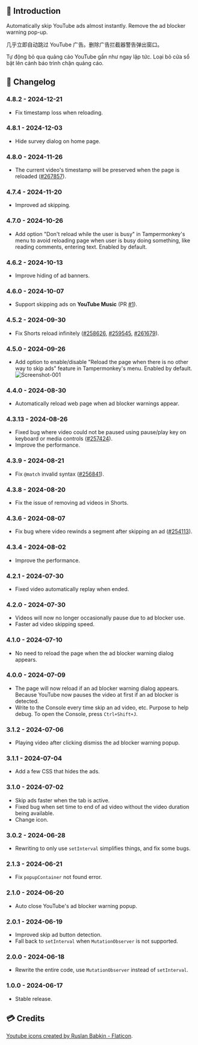 ## 📰 Introduction

Automatically skip YouTube ads almost instantly. Remove the ad blocker warning pop-up.

几乎立即自动跳过 YouTube 广告。删除广告拦截器警告弹出窗口。

Tự động bỏ qua quảng cáo YouTube gần như ngay lập tức. Loại bỏ cửa sổ bật lên cảnh báo trình chặn quảng cáo.

## 📑 Changelog

### 4.8.2 - 2024-12-21

-   Fix timestamp loss when reloading.

### 4.8.1 - 2024-12-03

-   Hide survey dialog on home page.

### 4.8.0 - 2024-11-26

-   The current video's timestamp will be preserved when the page is reloaded ([#267857]).

### 4.7.4 - 2024-11-20

-   Improved ad skipping.

### 4.7.0 - 2024-10-26

-   Add option "Don't reload while the user is busy" in Tampermonkey's menu to avoid reloading page when user is busy doing something, like reading comments, entering text. Enabled by default.

### 4.6.2 - 2024-10-13

-   Improve hiding of ad banners.

### 4.6.0 - 2024-10-07

-   Support skipping ads on **YouTube Music** (PR [#1]).

### 4.5.2 - 2024-09-30

-   Fix Shorts reload infinitely ([#258626], [#259545], [#261679]).

### 4.5.0 - 2024-09-26

-   Add option to enable/disable "Reload the page when there is no other way to skip ads" feature in Tampermonkey's menu. Enabled by default.\
    ![Screenshot-001]

### 4.4.0 - 2024-08-30

-   Automatically reload web page when ad blocker warnings appear.

### 4.3.13 - 2024-08-26

-   Fixed bug where video could not be paused using pause/play key on keyboard or media controls ([#257424]).
-   Improve the performance.

### 4.3.9 - 2024-08-21

-   Fix `@match` invalid syntax ([#256841]).

### 4.3.8 - 2024-08-20

-   Fix the issue of removing ad videos in Shorts.

### 4.3.6 - 2024-08-07

-   Fix bug where video rewinds a segment after skipping an ad ([#254113]).

### 4.3.4 - 2024-08-02

-   Improve the performance.

### 4.2.1 - 2024-07-30

-   Fixed video automatically replay when ended.

### 4.2.0 - 2024-07-30

-   Videos will now no longer occasionally pause due to ad blocker use.
-   Faster ad video skipping speed.

### 4.1.0 - 2024-07-10

-   No need to reload the page when the ad blocker warning dialog appears.

### 4.0.0 - 2024-07-09

-   The page will now reload if an ad blocker warning dialog appears. Because YouTube now pauses the video at first if an ad blocker is detected.
-   Write to the Console every time skip an ad video, etc. Purpose to help debug. To open the Console, press `Ctrl+Shift+J`.

### 3.1.2 - 2024-07-06

-   Playing video after clicking dismiss the ad blocker warning popup.

### 3.1.1 - 2024-07-04

-   Add a few CSS that hides the ads.

### 3.1.0 - 2024-07-02

-   Skip ads faster when the tab is active.
-   Fixed bug when set time to end of ad video without the video duration being available.
-   Change icon.

### 3.0.2 - 2024-06-28

-   Rewriting to only use `setInterval` simplifies things, and fix some bugs.

### 2.1.3 - 2024-06-21

-   Fix `popupContainer` not found error.

### 2.1.0 - 2024-06-20

-   Auto close YouTube's ad blocker warning popup.

### 2.0.1 - 2024-06-19

-   Improved skip ad button detection.
-   Fall back to `setInterval` when `MutationObserver` is not supported.

### 2.0.0 - 2024-06-18

-   Rewrite the entire code, use `MutationObserver` instead of `setInterval`.

### 1.0.0 - 2024-06-17

-   Stable release.

## 💳 Credits

<a href="https://www.flaticon.com/free-icons/youtube" title="youtube icons">Youtube icons created by Ruslan Babkin - Flaticon</a>.

[#267857]: https://greasyfork.org/scripts/498197-auto-skip-youtube-ads/discussions/267857
[#258626]: https://greasyfork.org/scripts/498197-auto-skip-youtube-ads/discussions/258626
[#259545]: https://greasyfork.org/scripts/498197-auto-skip-youtube-ads/discussions/259545
[#261679]: https://greasyfork.org/scripts/498197-auto-skip-youtube-ads/discussions/261679
[#257424]: https://greasyfork.org/scripts/498197-auto-skip-youtube-ads/discussions/257424
[#256841]: https://greasyfork.org/scripts/498197-auto-skip-youtube-ads/discussions/256841
[#254113]: https://greasyfork.org/scripts/498197-auto-skip-youtube-ads/discussions/254113
[#1]: https://github.com/tientq64/userscripts/pull/1
[Screenshot-001]: https://cdn.jsdelivr.net/gh/tientq64/userscripts/scripts/Auto-Skip-YouTube-Ads/assets/screenshot-001.png
